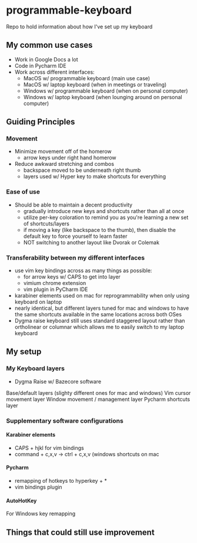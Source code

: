 # programmable-keyboard
Repo to hold information about how I've set up my keyboard

## My common use cases
- Work in Google Docs a lot
- Code in Pycharm IDE
- Work across different interfaces:
  - MacOS w/ programmable keyboard (main use case)
  - MacOS w/ laptop keyboard (when in meetings or traveling)
  - Windows w/ programmable keyboard (when on personal computer)
  - Windows w/ laptop keyboard (when lounging around on personal computer)

## Guiding Principles

### Movement
- Minimize movement off of the homerow
  - arrow keys under right hand homerow
- Reduce awkward stretching and combos
  - backspace moved to be underneath right thumb
  - layers used w/ Hyper key to make shortcuts for everything

### Ease of use
- Should be able to maintain a decent productivity
   - gradually introduce new keys and shortcuts rather than all at once
   - utilize per-key coloration to remind you as you're learning a new set of shortcuts/layers
   - if moving a key (like backspace to the thumb), then disable the default key to force yourself to learn faster
   - NOT switching to another layout like Dvorak or Colemak

### Transferability between my different interfaces
- use vim key bindings across as many things as possible:
  - for arrow keys w/ CAPS to get into layer
  - vimium chrome extension
  - vim plugin in PyCharm IDE
- karabiner elements used on mac for reprogrammability when only using keyboard on laptop
- nearly identical, but different layers tuned for mac and windows to have the same shortcuts available in the same locations across both OSes
- Dygma raise keyboard still uses standard staggered layout rather than ortholinear or columnar which allows me to easily switch to my laptop keyboard

## My setup

### My Keyboard layers
- Dygma Raise w/ Bazecore software

Base/default layers (slighty different ones for mac and windows)
Vim cursor movement layer
Window movement / management layer
Pycharm shortcuts layer

### Supplementary software configurations

#### Karabiner elements
- CAPS + hjkl for vim bindings
- command + c,x,v -> ctrl + c,x,v (windows shortcuts on mac

#### Pycharm
- remapping of hotkeys to hyperkey + *
- vim bindings plugin

#### AutoHotKey
For Windows key remapping

## Things that could still use improvement
